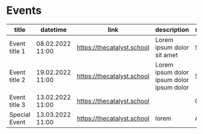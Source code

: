 # Events

| title         | datetime         | link                       | description                               | short\_title | special |
| ------------- | ---------------- | -------------------------- | ----------------------------------------- | ------------ | ------- |
| Event title 1 | 08.02.2022 11:00 | https://thecatalyst.school | Lorem ipsum dolor sit amet                | SWARM        |         |
| Event title 2 | 19.02.2022 11:00 | https://thecatalyst.school | Lorem ipsum dolor ipsum dolor ipsum dolor | SCHOOL       |         |
| Event title 3 | 13.02.2022 11:00 | https://thecatalyst.school |                                           | CLIMATE      |         |
| Special Event | 13.03.2022 11:00 | https://thecatalyst.school | lorem                                     | ALLO         | yes     |
